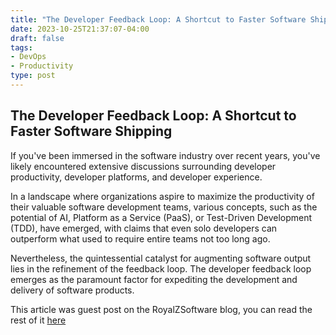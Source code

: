 ```yaml
---
title: "The Developer Feedback Loop: A Shortcut to Faster Software Shipping"
date: 2023-10-25T21:37:07-04:00
draft: false
tags:
- DevOps
- Productivity
type: post
---
```


## The Developer Feedback Loop: A Shortcut to Faster Software Shipping

If you've been immersed in the software industry over recent years, you've likely encountered extensive discussions surrounding developer productivity, developer platforms, and developer experience.

In a landscape where organizations aspire to maximize the productivity of their valuable software development teams, various concepts, such as the potential of AI, Platform as a Service (PaaS), or Test-Driven Development (TDD), have emerged, with claims that even solo developers can outperform what used to require entire teams not too long ago.

Nevertheless, the quintessential catalyst for augmenting software output lies in the refinement of the feedback loop. The developer feedback loop emerges as the paramount factor for expediting the development and delivery of software products.

This article was guest post on the RoyalZSoftware blog, you can read the rest of it [here](https://royalzsoftware.de/the-developer-feedback-loop-a-shortcut-to-faster-software-shipping)
